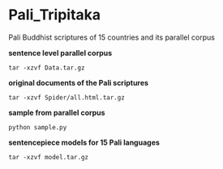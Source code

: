 # Pali_Tripitaka

Pali Buddhist scriptures of 15 countries and its parallel corpus  

**sentence level parallel corpus**
```
tar -xzvf Data.tar.gz
```

**original documents of the Pali scriptures**
```
tar -xzvf Spider/all.html.tar.gz
```

**sample from parallel corpus**
```
python sample.py
```
**sentencepiece models for 15 Pali languages**
```
tar -xzvf model.tar.gz
```
